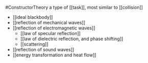#ConstructorTheory a type of [[task]], most similar to [[collision]]

- [[ideal blackbody]]
- [[reflection of mechanical waves]]
- [[reflection of electromagnetic waves]]
	- [[law of specular reflection]]
	- [[law of dielectric reflection, and phase shifting]]
	- [[scattering]]
- [[reflection of sound waves]]
- [[energy transformation and heat flow]]